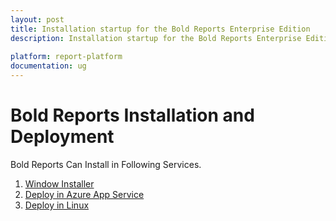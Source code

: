 ```yaml
---
layout: post
title: Installation startup for the Bold Reports Enterprise Edition
description: Installation startup for the Bold Reports Enterprise Edition . Installation startup for the Bold Reports Enterprise Edition . Installation startup for the Bold Reports Enterprise Edition
 
platform: report-platform
documentation: ug
---
```


# Bold Reports  Installation and Deployment

Bold Reports Can Install in Following Services.

1. [Window Installer](./windows-installer/)
2. [Deploy in Azure App Service](./azure-app-service/)
3. [Deploy in Linux](./deploy-in-linux/)
